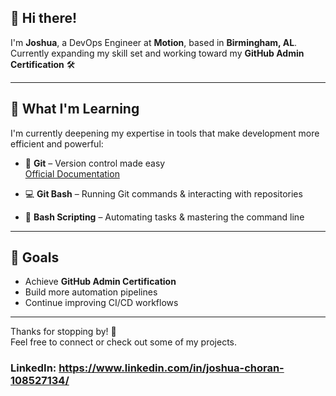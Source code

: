 ## 👋 Hi there!

I'm **Joshua**, a DevOps Engineer at **Motion**, based in **Birmingham, AL**.  
Currently expanding my skill set and working toward my **GitHub Admin Certification** 🛠️

---

## 🧠 What I'm Learning

I'm currently deepening my expertise in tools that make development more efficient and powerful:

- 🔧 **Git** – Version control made easy  
  [Official Documentation](https://git-scm.com/doc)

- 💻 **Git Bash** – Running Git commands & interacting with repositories

- 🐚 **Bash Scripting** – Automating tasks & mastering the command line

---

## 🚀 Goals

- Achieve **GitHub Admin Certification**
- Build more automation pipelines
- Continue improving CI/CD workflows

---

Thanks for stopping by! 🙌  
Feel free to connect or check out some of my projects.


### LinkedIn: https://www.linkedin.com/in/joshua-choran-108527134/ 

<!--
**JLChoran/JLChoran** is a ✨ _special_ ✨ repository because its `README.md` (this file) appears on your GitHub profile.

Here are some ideas to get you started:

- 🔭 I’m currently working on ...
- 🌱 I’m currently learning ...
- 👯 I’m looking to collaborate on ...
- 🤔 I’m looking for help with ...
- 💬 Ask me about ...
- 📫 How to reach me: ...
- 😄 Pronouns: ...
- ⚡ Fun fact: ...
-->

